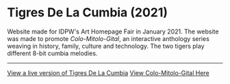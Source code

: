 # Tigres De La Cumbia (2021)
Website made for IDPW's Art Homepage Fair in January 2021. The website was made to promote *Colo-Mitolo-Gital*, an interactive anthology series weaving in history, family, culture and technology. The two tigers play different 8-bit cumbia melodies.

***

[View a live version of Tigres De La Cumbia](https://kevincadena.com/archive/tigres-de-la-cumbia/)
[View Colo-Mitolo-Gital Here](https://colomito.net/)
